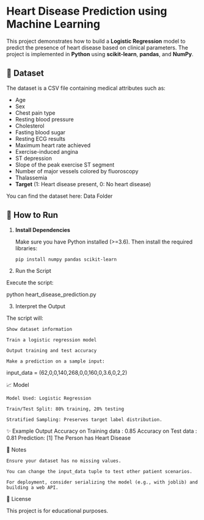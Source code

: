 # Heart Disease Prediction using Machine Learning

This project demonstrates how to build a **Logistic Regression** model to predict the presence of heart disease based on clinical parameters. The project is implemented in **Python** using **scikit-learn**, **pandas**, and **NumPy**.

## 📂 Dataset

The dataset is a CSV file containing medical attributes such as:
- Age
- Sex
- Chest pain type
- Resting blood pressure
- Cholesterol
- Fasting blood sugar
- Resting ECG results
- Maximum heart rate achieved
- Exercise-induced angina
- ST depression
- Slope of the peak exercise ST segment
- Number of major vessels colored by fluoroscopy
- Thalassemia
- **Target** (1: Heart disease present, 0: No heart disease)

You can find the dataset here:
Data Folder

## 🚀 How to Run

1. **Install Dependencies**

   Make sure you have Python installed (>=3.6). Then install the required libraries:
   ```bash
   pip install numpy pandas scikit-learn


2. Run the Script

Execute the script:

python heart_disease_prediction.py


3. Interpret the Output

The script will:

    Show dataset information

    Train a logistic regression model

    Output training and test accuracy

    Make a prediction on a sample input:

input_data = (62,0,0,140,268,0,0,160,0,3.6,0,2,2)


📈 Model

    Model Used: Logistic Regression

    Train/Test Split: 80% training, 20% testing

    Stratified Sampling: Preserves target label distribution.

✨ Example Output
Accuracy on Training data : 0.85
Accuracy on Test data : 0.81
Prediction: [1]
The Person has Heart Disease


📝 Notes

    Ensure your dataset has no missing values.

    You can change the input_data tuple to test other patient scenarios.

    For deployment, consider serializing the model (e.g., with joblib) and building a web API.

📄 License

This project is for educational purposes.

